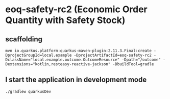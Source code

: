 # eoq-safety-rc2  (Economic Order Quantity with Safety Stock)

## scaffolding

```shell
mvn io.quarkus.platform:quarkus-maven-plugin:2.11.3.Final:create -DprojectGroupId=local.example -DprojectArtifactId=eoq-safety-rc2 -DclassName="local.example.outcome.OutcomeResource" -Dpath="/outcome" -Dextensions="kotlin,resteasy-reactive-jackson" -DbuildTool=gradle
```

## I start the application in development mode

```shell
./gradlew quarkusDev
```
